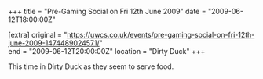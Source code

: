 +++
title = "Pre-Gaming Social on Fri 12th June 2009"
date = "2009-06-12T18:00:00Z"

[extra]
original = "https://uwcs.co.uk/events/pre-gaming-social-on-fri-12th-june-2009-1474489024571/"    
end = "2009-06-12T20:00:00Z"
location = "Dirty Duck"
+++

This time in Dirty Duck as they seem to serve food.

